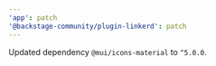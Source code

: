 ```yaml
---
'app': patch
'@backstage-community/plugin-linkerd': patch
---
```


Updated dependency `@mui/icons-material` to `^5.0.0`.

